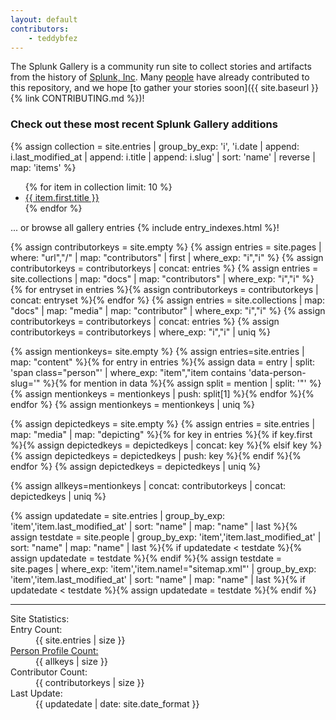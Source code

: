 ```yaml
---
layout: default
contributors:
    - teddybfez
---
```

The Splunk Gallery is a community run site to collect stories and artifacts from the history of <a href="https://splunk.com">Splunk, Inc</a>. Many <a href="{{ site.baseurl }}{% link index-people.md %}">people</a> have already contributed to this repository, and we hope [to gather your stories soon]({{ site.baseurl }}{% link CONTRIBUTING.md %})!

<h3>Check out these most recent Splunk Gallery additions</h3>
{% assign collection = site.entries | group_by_exp: 'i', 'i.date | append: i.last_modified_at | append: i.title | append: i.slug' | sort: 'name' | reverse | map: 'items' %}
<ul>
{% for item in collection limit: 10 %}
    <li><a href="{{ site.baseurl }}{{ item.first.url }}">{{ item.first.title }}</a></li>
{% endfor %}
</ul>
... or browse all gallery entries {% include entry_indexes.html %}!

{% assign contributorkeys = site.empty %}
{% assign entries = site.pages | where: "url","/" | map: "contributors" | first | where_exp: "i","i" %}
{% assign contributorkeys = contributorkeys | concat: entries %}
{% assign entries = site.collections | map: "docs" | map: "contributors" | where_exp: "i","i"  %}
{% for entryset in entries %}{% assign contributorkeys = contributorkeys | concat: entryset %}{% endfor %}
{% assign entries = site.collections | map: "docs" | map: "media" | map: "contributor" | where_exp: "i","i"  %}
{% assign contributorkeys = contributorkeys | concat: entries %}
{% assign contributorkeys = contributorkeys | where_exp: "i","i" | uniq %}

{% assign mentionkeys= site.empty %}
{% assign entries=site.entries | map: "content" %}{% for entry in entries %}{% assign data = entry | split: 'span class="person"' | where_exp: "item","item contains 'data-person-slug='" %}{% for mention in data %}{% assign split = mention | split: '"' %}{% assign mentionkeys = mentionkeys | push: split[1] %}{% endfor %}{% endfor %}
{% assign mentionkeys = mentionkeys | uniq %}

{% assign depictedkeys = site.empty %}
{% assign entries = site.entries | map: "media" | map: "depicting" %}{% for key in entries %}{% if key.first %}{% assign depictedkeys = depictedkeys | concat: key %}{% elsif key %}{% assign depictedkeys = depictedkeys | push: key %}{% endif %}{% endfor %}
{% assign depictedkeys = depictedkeys | uniq %}

{% assign allkeys=mentionkeys | concat: contributorkeys | concat: depictedkeys | uniq %}

{% assign updatedate = site.entries | group_by_exp: 'item','item.last_modified_at' | sort: "name" | map: "name" | last %}{% assign testdate = site.people | group_by_exp: 'item','item.last_modified_at' | sort: "name" | map: "name" | last %}{% if updatedate < testdate %}{% assign updatedate = testdate %}{% endif %}{% assign testdate = site.pages | where_exp: 'item','item.name!="sitemap.xml"' | group_by_exp: 'item','item.last_modified_at' | sort: "name" | map: "name" | last %}{% if updatedate < testdate %}{% assign updatedate = testdate %}{% endif %}
<hr/>
<dl class="metadates">
<dt>Site Statistics:</dt>
<dt>Entry Count:</dt><dd>{{ site.entries | size }}</dd>
<dt><a href="{{ site.baseurl }}{% link index-people.md %}">Person Profile Count:</a></dt><dd>{{ allkeys | size }}</dd>
<dt>Contributor Count:</dt><dd>{{ contributorkeys | size }}</dd>
<dt>Last Update:</dt><dd>{{ updatedate | date: site.date_format }}</dd>
</dl>
